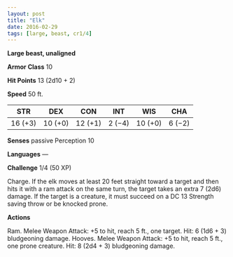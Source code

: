 ```yaml
---
layout: post
title: "Elk"
date: 2016-02-29
tags: [large, beast, cr1/4]
---
```


**Large beast, unaligned**

**Armor Class** 10

**Hit Points** 13 (2d10 + 2)

**Speed** 50 ft.

|   STR   |   DEX   |   CON   |   INT   |   WIS   |   CHA   |
|:-----:|:-----:|:-----:|:-----:|:-----:|:-----:|
| 16 (+3) | 10 (+0) | 12 (+1) | 2 (−4) | 10 (+0) | 6 (−2) |

**Senses** passive Perception 10 

**Languages** — 

**Challenge** 1/4 (50 XP)

 Charge. If the elk moves at least 20 feet straight toward a target and then hits it with a ram attack on the same turn, the target takes an extra 7 (2d6) damage. If the target is a creature, it must succeed on a DC 13 Strength saving throw or be knocked prone. 

**Actions** 

Ram. Melee Weapon Attack: +5 to hit, reach 5 ft., one target. Hit: 6 (1d6 + 3) bludgeoning damage. Hooves. Melee Weapon Attack: +5 to hit, reach 5 ft., one prone creature. Hit: 8 (2d4 + 3) bludgeoning damage.